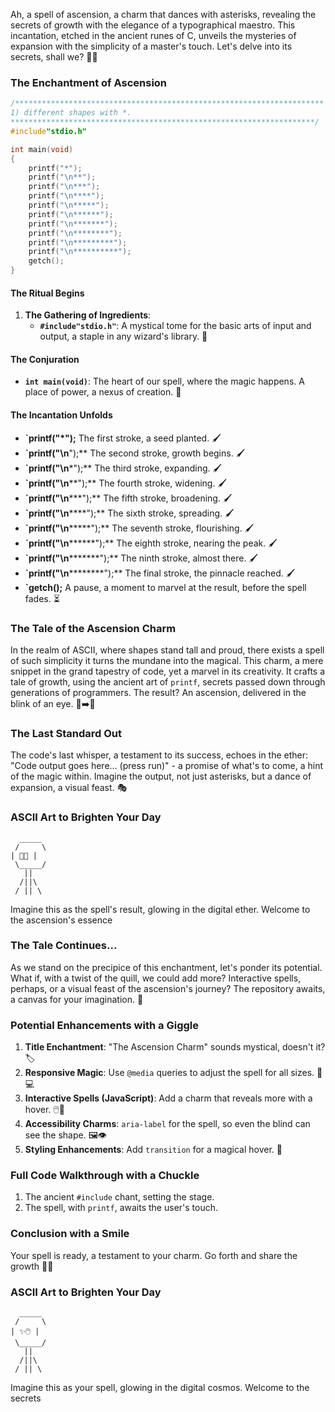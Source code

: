Ah, a spell of ascension, a charm that dances with asterisks, revealing the secrets of growth with the elegance of a typographical maestro. This incantation, etched in the ancient runes of C, unveils the mysteries of expansion with the simplicity of a master's touch. Let's delve into its secrets, shall we? 📜✨

### The Enchantment of Ascension

```c
/*********************************************************************
1) different shapes with *.
********************************************************************/
#include"stdio.h"

int main(void)
{
    printf("*");
    printf("\n**");
    printf("\n***");
    printf("\n****");
    printf("\n*****");
    printf("\n******");
    printf("\n*******");
    printf("\n********");
    printf("\n*********");
    printf("\n**********");
    getch();
}
```

#### The Ritual Begins

1. **The Gathering of Ingredients**:
   - **`#include"stdio.h"`**: A mystical tome for the basic arts of input and output, a staple in any wizard's library. 📖

#### The Conjuration

- **`int main(void)`**: The heart of our spell, where the magic happens. A place of power, a nexus of creation. 🌟

#### The Incantation Unfolds

- **`printf("*");** The first stroke, a seed planted. 🖌️
- **`printf("\n**");** The second stroke, growth begins. 🖌️
- **`printf("\n***");** The third stroke, expanding. 🖌️
- **`printf("\n****");** The fourth stroke, widening. 🖌️
- **`printf("\n*****");** The fifth stroke, broadening. 🖌️
- **`printf("\n******");** The sixth stroke, spreading. 🖌️
- **`printf("\n*******");** The seventh stroke, flourishing. 🖌️
- **`printf("\n********");** The eighth stroke, nearing the peak. 🖌️
- **`printf("\n*********");** The ninth stroke, almost there. 🖌️
- **`printf("\n**********");** The final stroke, the pinnacle reached. 🖌️
- **`getch();** A pause, a moment to marvel at the result, before the spell fades. ⏳

### The Tale of the Ascension Charm

In the realm of ASCII, where shapes stand tall and proud, there exists a spell of such simplicity it turns the mundane into the magical. This charm, a mere snippet in the grand tapestry of code, yet a marvel in its creativity. It crafts a tale of growth, using the ancient art of `printf`, secrets passed down through generations of programmers. The result? An ascension, delivered in the blink of an eye. 🐌➡️🚀

### The Last Standard Out

The code's last whisper, a testament to its success, echoes in the ether: "Code output goes here... (press run)" - a promise of what's to come, a hint of the magic within. Imagine the output, not just asterisks, but a dance of expansion, a visual feast. 🎭

### ASCII Art to Brighten Your Day
```
  _____
 /     \
| 📏📢 |
 \_____/
   ||
  /||\
 / || \
```
Imagine this as the spell's result, glowing in the digital ether. Welcome to the ascension's essence

### The Tale Continues...

As we stand on the precipice of this enchantment, let's ponder its potential. What if, with a twist of the quill, we could add more? Interactive spells, perhaps, or a visual feast of the ascension's journey? The repository awaits, a canvas for your imagination. 🎨

### Potential Enhancements with a Giggle

1. **Title Enchantment**: "The Ascension Charm" sounds mystical, doesn't it? 🏷️
2. **Responsive Magic**: Use `@media` queries to adjust the spell for all sizes. 📱💻
3. **Interactive Spells (JavaScript)**: Add a charm that reveals more with a hover. 🖱️🔮
4. **Accessibility Charms**: `aria-label` for the spell, so even the blind can see the shape. 🖼️👁️
5. **Styling Enhancements**: Add `transition` for a magical hover. 🌟

### Full Code Walkthrough with a Chuckle

1. The ancient `#include` chant, setting the stage.
2. The spell, with `printf`, awaits the user's touch.

### Conclusion with a Smile

Your spell is ready, a testament to your charm. Go forth and share the growth 🎉🔮

### ASCII Art to Brighten Your Day

```
  _____
 /     \
| ✨🖱️ |
 \_____/
   ||
  /||\
 / || \
```
Imagine this as your spell, glowing in the digital cosmos. Welcome to the secrets